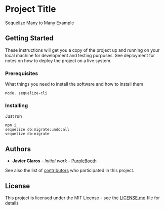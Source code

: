 # Project Title

Sequelize Many to Many Example

## Getting Started

These instructions will get you a copy of the project up and running on your local machine for development and testing purposes. See deployment for notes on how to deploy the project on a live system.

### Prerequisites

What things you need to install the software and how to install them

```
node, sequelize-cli
```

### Installing

Just run

```
npm i
sequelize db:migrate:undo:all
sequelize db:migrate
```

## Authors

- **Javier Claros** - _Initial work_ - [PurpleBooth](https://github.com/xavit)

See also the list of [contributors](https://github.com/your/project/contributors) who participated in this project.

## License

This project is licensed under the MIT License - see the [LICENSE.md](LICENSE.md) file for details
